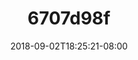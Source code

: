 ---
title: 6707d98f
date: 2018-09-02T18:25:21-08:00
draft: false
location: Lake Wenatchee, WA
img_url: https://d17enza3bfujl8.cloudfront.net/6707d98f.jpg
original_fn: DSCF0364_01.jpg
tags:
- Lake Wenatchee, WA
- Josh

---